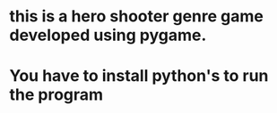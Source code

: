 # this is a hero shooter genre game developed using pygame.
# You have to install python's to run the program
